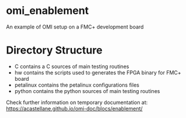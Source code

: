 # omi_enablement
An example of OMI setup on a FMC+ development board

# Directory Structure
* C contains a C sources of main testing routines
* hw contains the scripts used to generates the FPGA binary for FMC+ board
* petalinux contains the petalinux configurations files
* python contains the python sources of main testing routines

Check further information on temporary documentation at: https://acastellane.github.io/omi-doc/blocs/enablement/
